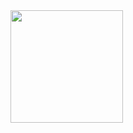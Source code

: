 <div>
<a href="https://github.com/Joao-Daniel-EM">
<!--<img height="180em" src="https://github-readme-stats.vercel.app/api/top-langs/?username=Joao-Daniel-EM&layout=compact&langs_count=7&&count_private=true&theme=radical"/>-->
<img height="180em" src="https://github-readme-stats.vercel.app/api?username=joao-daniel-EM&show_icons=true&theme=radical&include_all_commits=true&count_private=true"/>
</div>
